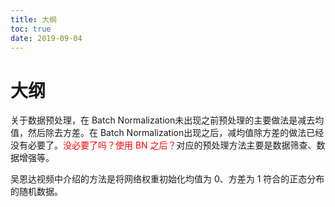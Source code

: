```yaml
---
title: 大纲
toc: true
date: 2019-09-04
---
```

# 大纲


关于数据预处理，在 Batch Normalization未出现之前预处理的主要做法是减去均值，然后除去方差。在 Batch Normalization出现之后，减均值除方差的做法已经没有必要了。<span style="color:red;">没必要了吗？使用 BN 之后？</span>对应的预处理方法主要是数据筛查、数据增强等。





吴恩达视频中介绍的方法是将网络权重初始化均值为 0、方差为 1 符合的正态分布的随机数据。
